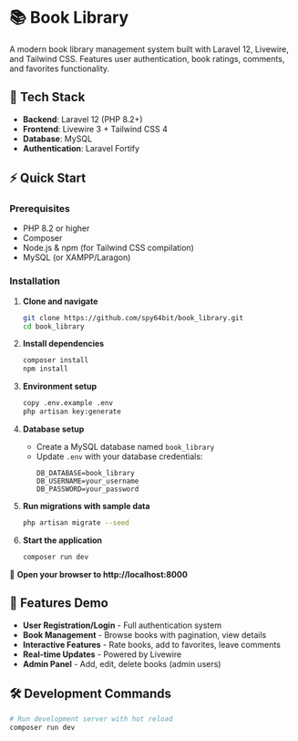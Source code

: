 # 📚 Book Library

A modern book library management system built with Laravel 12, Livewire, and Tailwind CSS. Features user authentication, book ratings, comments, and favorites functionality.

## 🚀 Tech Stack
- **Backend**: Laravel 12 (PHP 8.2+)
- **Frontend**: Livewire 3 + Tailwind CSS 4
- **Database**: MySQL
- **Authentication**: Laravel Fortify

## ⚡ Quick Start

### Prerequisites
- PHP 8.2 or higher
- Composer
- Node.js & npm (for Tailwind CSS compilation)
- MySQL (or XAMPP/Laragon)

### Installation

1. **Clone and navigate**
   ```bash
   git clone https://github.com/spy64bit/book_library.git
   cd book_library
   ```

2. **Install dependencies**
   ```bash
   composer install
   npm install
   ```

3. **Environment setup**
   ```bash
   copy .env.example .env
   php artisan key:generate
   ```

4. **Database setup**
   - Create a MySQL database named `book_library`
   - Update `.env` with your database credentials:
     ```
     DB_DATABASE=book_library
     DB_USERNAME=your_username
     DB_PASSWORD=your_password
     ```

5. **Run migrations with sample data**
   ```bash
   php artisan migrate --seed
   ```

6. **Start the application**
   ```bash
   composer run dev
   ```

🎉 **Open your browser to http://localhost:8000**

## 📱 Features Demo
- **User Registration/Login** - Full authentication system
- **Book Management** - Browse books with pagination, view details
- **Interactive Features** - Rate books, add to favorites, leave comments
- **Real-time Updates** - Powered by Livewire
- **Admin Panel** - Add, edit, delete books (admin users)

## 🛠️ Development Commands

```bash
# Run development server with hot reload
composer run dev
```

